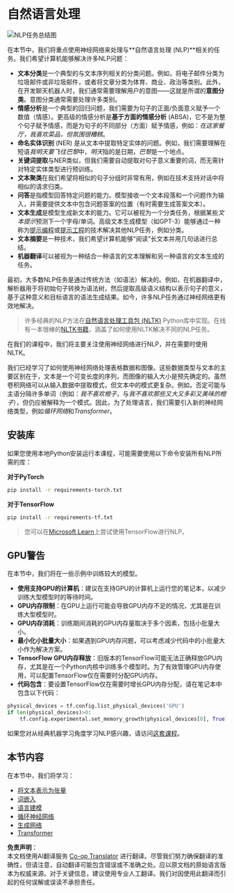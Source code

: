 <!--
CO_OP_TRANSLATOR_METADATA:
{
  "original_hash": "8ef02a9318257ea140ed3ed74442096d",
  "translation_date": "2025-08-24T20:28:41+00:00",
  "source_file": "lessons/5-NLP/README.md",
  "language_code": "zh"
}
-->
# 自然语言处理

![NLP任务总结图](../../../../translated_images/ai-nlp.b22dcb8ca4707ceaee8576db1c5f4089c8cac2f454e9e03ea554f07fda4556b8.zh.png)

在本节中，我们将重点使用神经网络来处理与**自然语言处理 (NLP)**相关的任务。我们希望计算机能够解决许多NLP问题：

* **文本分类**是一个典型的与文本序列相关的分类问题。例如，将电子邮件分类为垃圾邮件或非垃圾邮件，或者将文章分类为体育、商业、政治等类别。此外，在开发聊天机器人时，我们通常需要理解用户的意图——这就是所谓的**意图分类**。意图分类通常需要处理许多类别。
* **情感分析**是一个典型的回归问题，我们需要为句子的正面/负面意义赋予一个数值（情感）。更高级的情感分析是**基于方面的情感分析** (ABSA)，它不是为整个句子赋予情感，而是为句子的不同部分（方面）赋予情感，例如：*在这家餐厅，我喜欢菜品，但氛围很糟糕*。
* **命名实体识别** (NER) 是从文本中提取特定实体的问题。例如，我们需要理解在短语*我明天要飞往巴黎*中，*明天*指的是日期，*巴黎*是一个地点。
* **关键词提取**与NER类似，但我们需要自动提取对句子意义重要的词，而无需针对特定实体类型进行预训练。
* **文本聚类**在我们希望将相似的句子分组时非常有用，例如在技术支持对话中将相似的请求归类。
* **问答**是指模型回答特定问题的能力。模型接收一个文本段落和一个问题作为输入，并需要提供文本中包含问题答案的位置（有时需要生成答案文本）。
* **文本生成**是模型生成新文本的能力。它可以被视为一个分类任务，根据某些*文本提示*预测下一个字母/单词。高级文本生成模型（如GPT-3）能够通过一种称为[提示编程](https://towardsdatascience.com/software-3-0-how-prompting-will-change-the-rules-of-the-game-a982fbfe1e0)或[提示工程](https://medium.com/swlh/openai-gpt-3-and-prompt-engineering-dcdc2c5fcd29)的技术解决其他NLP任务，例如分类。
* **文本摘要**是一种技术，我们希望计算机能够“阅读”长文本并用几句话进行总结。
* **机器翻译**可以被视为一种结合一种语言的文本理解和另一种语言的文本生成的任务。

最初，大多数NLP任务是通过传统方法（如语法）解决的。例如，在机器翻译中，解析器用于将初始句子转换为语法树，然后提取高级语义结构以表示句子的意义，基于这种意义和目标语言的语法生成结果。如今，许多NLP任务通过神经网络更有效地解决。

> 许多经典的NLP方法在[自然语言处理工具包 (NLTK)](https://www.nltk.org) Python库中实现。在线有一本很棒的[NLTK书籍](https://www.nltk.org/book/)，涵盖了如何使用NLTK解决不同的NLP任务。

在我们的课程中，我们将主要关注使用神经网络进行NLP，并在需要时使用NLTK。

我们已经学习了如何使用神经网络处理表格数据和图像。这些数据类型与文本的主要区别在于，文本是一个可变长度的序列，而图像的输入大小是预先确定的。虽然卷积网络可以从输入数据中提取模式，但文本中的模式更复杂。例如，否定可能与主语分隔许多单词（例如：*我不喜欢橙子*，与*我不喜欢那些又大又多彩又美味的橙子*），但仍应被解释为一个模式。因此，为了处理语言，我们需要引入新的神经网络类型，例如*循环网络*和*Transformer*。

## 安装库

如果您使用本地Python安装运行本课程，可能需要使用以下命令安装所有NLP所需的库：

**对于PyTorch**
```bash
pip install -r requirements-torch.txt
```
**对于TensorFlow**
```bash
pip install -r requirements-tf.txt
```

> 您可以在[Microsoft Learn](https://docs.microsoft.com/learn/modules/intro-natural-language-processing-tensorflow/?WT.mc_id=academic-77998-cacaste)上尝试使用TensorFlow进行NLP。

## GPU警告

在本节中，我们将在一些示例中训练较大的模型。
* **使用支持GPU的计算机**：建议在支持GPU的计算机上运行您的笔记本，以减少训练大型模型时的等待时间。
* **GPU内存限制**：在GPU上运行可能会导致GPU内存不足的情况，尤其是在训练大型模型时。
* **GPU内存消耗**：训练期间消耗的GPU内存量取决于多个因素，包括小批量大小。
* **最小化小批量大小**：如果遇到GPU内存问题，可以考虑减少代码中的小批量大小作为解决方案。
* **TensorFlow GPU内存释放**：旧版本的TensorFlow可能无法正确释放GPU内存，尤其是在一个Python内核中训练多个模型时。为了有效管理GPU内存使用，可以配置TensorFlow仅在需要时分配GPU内存。
* **代码包含**：要设置TensorFlow仅在需要时增长GPU内存分配，请在笔记本中包含以下代码：

```python
physical_devices = tf.config.list_physical_devices('GPU') 
if len(physical_devices)>0:
    tf.config.experimental.set_memory_growth(physical_devices[0], True) 
```

如果您对从经典机器学习角度学习NLP感兴趣，请访问[这套课程](https://github.com/microsoft/ML-For-Beginners/tree/main/6-NLP)。

## 本节内容
在本节中，我们将学习：

* [将文本表示为张量](13-TextRep/README.md)
* [词嵌入](14-Emdeddings/README.md)
* [语言建模](15-LanguageModeling/README.md)
* [循环神经网络](16-RNN/README.md)
* [生成网络](17-GenerativeNetworks/README.md)
* [Transformer](18-Transformers/README.md)

**免责声明**：  
本文档使用AI翻译服务 [Co-op Translator](https://github.com/Azure/co-op-translator) 进行翻译。尽管我们努力确保翻译的准确性，但请注意，自动翻译可能包含错误或不准确之处。应以原文档的原始语言版本为权威来源。对于关键信息，建议使用专业人工翻译。我们对因使用此翻译而引起的任何误解或误读不承担责任。